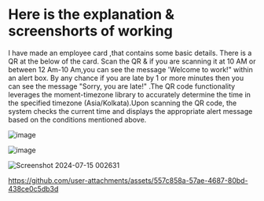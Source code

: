 # Here is the explanation & screenshorts of working<br>

I have made an employee card ,that contains some basic details. There is a QR at the below of the card. Scan the QR & if you are scanning it at 10 AM or between 12 Am-10 Am,you can see the message 'Welcome to work!" within an alert box. By any chance if you are late by 1 or more minutes then you can see the message "Sorry, you are late!" .The QR code functionality leverages the moment-timezone library to accurately determine the time in the specified timezone (Asia/Kolkata).Upon scanning the QR code, the system checks the current time and displays the appropriate alert message based on the conditions mentioned above.



![image](https://github.com/user-attachments/assets/0965cbff-f5f3-4ae1-829b-b4b73dedd752)

![image](https://github.com/user-attachments/assets/44d9e185-60d7-46f5-a0de-73307d1f569c)


![Screenshot 2024-07-15 002631](https://github.com/user-attachments/assets/6c115b62-74e7-415b-8e42-8adaa03d72bf)




https://github.com/user-attachments/assets/557c858a-57ae-4687-80bd-438ce0c5db3d

